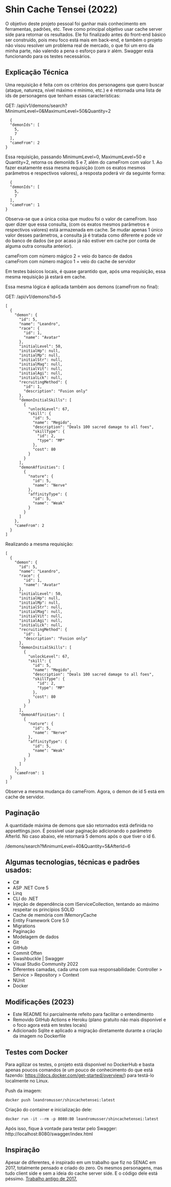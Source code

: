 
# Shin Cache Tensei (2022)

O objetivo deste projeto pessoal foi ganhar mais conhecimento em ferramentas, padrões, etc. Teve como principal objetivo usar cache server side para retornar os resultados. Ele foi finalizado antes do front-end básico ser construído, pois meu foco está mais em back-end, e também o projeto não visou resolver um problema real de mercado, o que foi um erro da minha parte, não valendo a pena o esforço para ir além. Swagger está funcionando para os testes necessários.


## Explicação Técnica

Uma requisição é feita com os critérios dos personagens que quero buscar (ataque, natureza, nível máximo e mínimo, etc.) e é retornada uma lista de ids de personagens que tenham essas características:

GET: /api/v1/demons/search?MinimumLevel=0&MaximumLevel=50&Quantity=2
```
  {
  "demonIds": [
    5,
    7
  ],
  "cameFrom": 2
}
```

Essa requisição, passando MinimumLevel=0, MaximumLevel=50 e Quantity=2, retorna os demonIds 5 e 7, além do cameFrom com valor 1. Ao fazer exatamente essa mesma requisição (com os exatos mesmos parâmetros e respectivos valores), a resposta poderá vir da seguinte forma:

```
  {
  "demonIds": [
    5,
    7
  ],
  "cameFrom": 1
}
```
Observa-se que a única coisa que mudou foi o valor de cameFrom. Isso quer dizer que essa consulta, (com os exatos mesmos parâmetros e respectivos valores) está armazenada em cache. Se mudar apenas 1 único valor desses parâmetros, a consulta já é tratada como diferente e pode vir do banco de dados (se por acaso já não estiver em cache por conta de alguma outra consulta anterior).

cameFrom com número mágico 2 = veio do banco de dados\
cameFrom com número mágico 1 = veio do cache de servidor

Em testes básicos locais, é quase garantido que, após uma requisição, essa mesma requisição já estará em cache.

Essa mesma lógica é aplicada também aos demons (cameFrom no final):

GET: /api/v1/demons?id=5
```
[
  {
    "demon": {
      "id": 5,
      "name": "Leandro",
      "race": {
        "id": 1,
        "name": "Avatar"
      },
      "initialLevel": 50,
      "initialHp": null,
      "initialMp": null,
      "initialStr": null,
      "initialMag": null,
      "initialVit": null,
      "initialAgi": null,
      "initialLck": null,
      "recruitingMethod": {
        "id": 1,
        "description": "Fusion only"
      },
      "demonInitialSkills": [
        {
          "unlockLevel": 67,
          "skill": {
            "id": 5,
            "name": "Megido",
            "description": "Deals 100 sacred damage to all foes",
            "skillType": {
              "id": 2,
              "type": "MP"
            },
            "cost": 80
          }
        }
      ],
      "demonAffinities": [
        {
          "nature": {
            "id": 5,
            "name": "Nerve"
          },
          "affinityType": {
            "id": 5,
            "name": "Weak"
          }
        }
      ]
    },
    "cameFrom": 2
  }
]
```
Realizando a mesma requisição:

```
[
  {
    "demon": {
      "id": 5,
      "name": "Leandro",
      "race": {
        "id": 1,
        "name": "Avatar"
      },
      "initialLevel": 50,
      "initialHp": null,
      "initialMp": null,
      "initialStr": null,
      "initialMag": null,
      "initialVit": null,
      "initialAgi": null,
      "initialLck": null,
      "recruitingMethod": {
        "id": 1,
        "description": "Fusion only"
      },
      "demonInitialSkills": [
        {
          "unlockLevel": 67,
          "skill": {
            "id": 5,
            "name": "Megido",
            "description": "Deals 100 sacred damage to all foes",
            "skillType": {
              "id": 2,
              "type": "MP"
            },
            "cost": 80
          }
        }
      ],
      "demonAffinities": [
        {
          "nature": {
            "id": 5,
            "name": "Nerve"
          },
          "affinityType": {
            "id": 5,
            "name": "Weak"
          }
        }
      ]
    },
    "cameFrom": 1
  }
]
```
Observe a mesma mudança do cameFrom. Agora, o demon de id 5 está em cache de servidor.

## Paginação

A quantidade máxima de demons que são retornados está definida no appsettings.json. É possível usar paginação adicionando o parâmetro AfterId. 
No caso abaixo, ele retornará 5 demons após o que tiver o id 6.

/demons/search?MinimumLevel=40&Quantity=5&AfterId=6


## Algumas tecnologias, técnicas e padrões usados: 

- C#
- ASP .NET Core 5
- Linq
- CLI do .NET
- Injeção de dependência com IServiceCollection, tentando ao máximo respeitar os princípios SOLID
- Cache de memória com IMemoryCache
- Entity Framework Core 5.0
- Migrations
- Paginação
- Modelagem de dados
- Git
- GitHub
- Commit Often
- Swashbuckle | Swagger
- Visual Studio Community 2022
- Diferentes camadas, cada uma com sua responsabilidade: Controller > Service > Repository > Context
- NUnit
- Docker

## Modificações (2023)

- Este README foi parcialmente refeito para facilitar o entendimento
- Removido GitHub Actions e Heroku (plano gratuito não mais disponível e o foco agora está em testes locais)
- Adicionado Sqlite e aplicado a migração diretamente durante a criação da imagem no Dockerfile

## Testes com Docker

Para agilizar os testes, o projeto está disponível no DockerHub e basta apenas poucos comandos (e um pouco de conhecimento do que está fazendo: https://docs.docker.com/get-started/overview/) para testá-lo localmente no Linux.

Push da imagem:
```
docker push leandromusser/shincachetensei:latest
```
Criação do container e inicialização dele:
```
docker run -it --rm -p 8080:80 leandromusser/shincachetensei:latest
```

Após isso, fique à vontade para testar pelo Swagger: http://localhost:8080/swagger/index.html


## Inspiração
Apesar de diferentes, é inspirado em um trabalho que fiz no SENAC em 2017, totalmente pensado e criado do zero. Os mesmos personagens, mas tudo client side e sem a ideia do cache server side. E o código dele está péssimo. [Trabalho antigo de 2017.](https://leandromusser.github.io/SENAC/[Basico]_Algoritmos_e_JavaScript/smtNocturne/demons.html)
